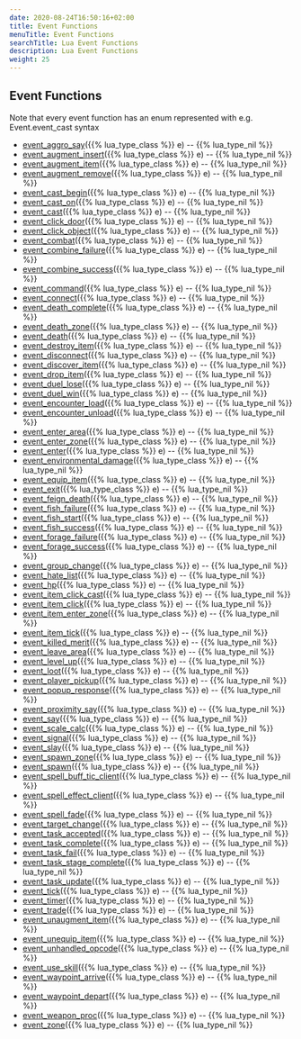 ```yaml
---
date: 2020-08-24T16:50:16+02:00
title: Event Functions
menuTitle: Event Functions
searchTitle: Lua Event Functions
description: Lua Event Functions
weight: 25
---
```


## Event Functions

Note that every event function has an enum represented with e.g. Event.event_cast syntax

- [event_aggro_say](aggro_say)({{% lua_type_class %}} e) -- {{% lua_type_nil %}}
- [event_augment_insert](augment_insert)({{% lua_type_class %}} e) -- {{% lua_type_nil %}}
- [event_augment_item](augment_item)({{% lua_type_class %}} e) -- {{% lua_type_nil %}}
- [event_augment_remove](augment_remove)({{% lua_type_class %}} e) -- {{% lua_type_nil %}}
- [event_cast_begin](cast_begin)({{% lua_type_class %}} e) -- {{% lua_type_nil %}}
- [event_cast_on](cast_on)({{% lua_type_class %}} e) -- {{% lua_type_nil %}}
- [event_cast](cast)({{% lua_type_class %}} e) -- {{% lua_type_nil %}}
- [event_click_door](click_door)({{% lua_type_class %}} e) -- {{% lua_type_nil %}}
- [event_click_object](click_object)({{% lua_type_class %}} e) -- {{% lua_type_nil %}}
- [event_combat](combat)({{% lua_type_class %}} e) -- {{% lua_type_nil %}}
- [event_combine_failure](combine_failure)({{% lua_type_class %}} e) -- {{% lua_type_nil %}}
- [event_combine_success](combine_success)({{% lua_type_class %}} e) -- {{% lua_type_nil %}}
- [event_command](command)({{% lua_type_class %}} e) -- {{% lua_type_nil %}}
- [event_connect](connect)({{% lua_type_class %}} e) -- {{% lua_type_nil %}}
- [event_death_complete](death_complete)({{% lua_type_class %}} e) -- {{% lua_type_nil %}}
- [event_death_zone](death_zone)({{% lua_type_class %}} e) -- {{% lua_type_nil %}}
- [event_death](death)({{% lua_type_class %}} e) -- {{% lua_type_nil %}}
- [event_destroy_item](destroy_item)({{% lua_type_class %}} e) -- {{% lua_type_nil %}}
- [event_disconnect](disconnect)({{% lua_type_class %}} e) -- {{% lua_type_nil %}}
- [event_discover_item](discover_item)({{% lua_type_class %}} e) -- {{% lua_type_nil %}}
- [event_drop_item](drop_item)({{% lua_type_class %}} e) -- {{% lua_type_nil %}}
- [event_duel_lose](duel_lose)({{% lua_type_class %}} e) -- {{% lua_type_nil %}}
- [event_duel_win](duel_win)({{% lua_type_class %}} e) -- {{% lua_type_nil %}}
- [event_encounter_load](encounter_load)({{% lua_type_class %}} e) -- {{% lua_type_nil %}}
- [event_encounter_unload](encounter_unload)({{% lua_type_class %}} e) -- {{% lua_type_nil %}}
- [event_enter_area](enter_area)({{% lua_type_class %}} e) -- {{% lua_type_nil %}}
- [event_enter_zone](enter_zone)({{% lua_type_class %}} e) -- {{% lua_type_nil %}}
- [event_enter](enter)({{% lua_type_class %}} e) -- {{% lua_type_nil %}}
- [event_environmental_damage](environmental_damage)({{% lua_type_class %}} e) -- {{% lua_type_nil %}}
- [event_equip_item](equip_item)({{% lua_type_class %}} e) -- {{% lua_type_nil %}}
- [event_exit](exit)({{% lua_type_class %}} e) -- {{% lua_type_nil %}}
- [event_feign_death](feign_death)({{% lua_type_class %}} e) -- {{% lua_type_nil %}}
- [event_fish_failure](fish_failure)({{% lua_type_class %}} e) -- {{% lua_type_nil %}}
- [event_fish_start](fish_start)({{% lua_type_class %}} e) -- {{% lua_type_nil %}}
- [event_fish_success](fish_success)({{% lua_type_class %}} e) -- {{% lua_type_nil %}}
- [event_forage_failure](forage_failure)({{% lua_type_class %}} e) -- {{% lua_type_nil %}}
- [event_forage_success](forage_success)({{% lua_type_class %}} e) -- {{% lua_type_nil %}}
- [event_group_change](group_change)({{% lua_type_class %}} e) -- {{% lua_type_nil %}}
- [event_hate_list](hate_list)({{% lua_type_class %}} e) -- {{% lua_type_nil %}}
- [event_hp](hp)({{% lua_type_class %}} e) -- {{% lua_type_nil %}}
- [event_item_click_cast](item_click_cast)({{% lua_type_class %}} e) -- {{% lua_type_nil %}}
- [event_item_click](item_click)({{% lua_type_class %}} e) -- {{% lua_type_nil %}}
- [event_item_enter_zone](item_enter_zone)({{% lua_type_class %}} e) -- {{% lua_type_nil %}}
- [event_item_tick](item_tick)({{% lua_type_class %}} e) -- {{% lua_type_nil %}}
- [event_killed_merit](killed_merit)({{% lua_type_class %}} e) -- {{% lua_type_nil %}}
- [event_leave_area](leave_area)({{% lua_type_class %}} e) -- {{% lua_type_nil %}}
- [event_level_up](level_up)({{% lua_type_class %}} e) -- {{% lua_type_nil %}}
- [event_loot](loot)({{% lua_type_class %}} e) -- {{% lua_type_nil %}}
- [event_player_pickup](player_pickup)({{% lua_type_class %}} e) -- {{% lua_type_nil %}}
- [event_popup_response](popup_response)({{% lua_type_class %}} e) -- {{% lua_type_nil %}}
- [event_proximity_say](proximity_say)({{% lua_type_class %}} e) -- {{% lua_type_nil %}}
- [event_say](say)({{% lua_type_class %}} e) -- {{% lua_type_nil %}}
- [event_scale_calc](scale_calc)({{% lua_type_class %}} e) -- {{% lua_type_nil %}}
- [event_signal](signal)({{% lua_type_class %}} e) -- {{% lua_type_nil %}}
- [event_slay](slay)({{% lua_type_class %}} e) -- {{% lua_type_nil %}}
- [event_spawn_zone](spawn_zone)({{% lua_type_class %}} e) -- {{% lua_type_nil %}}
- [event_spawn](spawn)({{% lua_type_class %}} e) -- {{% lua_type_nil %}}
- [event_spell_buff_tic_client](spell_buff_tic_client)({{% lua_type_class %}} e) -- {{% lua_type_nil %}}
- [event_spell_effect_client](spell_effect_client)({{% lua_type_class %}} e) -- {{% lua_type_nil %}}
- [event_spell_fade](spell_fade)({{% lua_type_class %}} e) -- {{% lua_type_nil %}}
- [event_target_change](target_change)({{% lua_type_class %}} e) -- {{% lua_type_nil %}}
- [event_task_accepted](task_accepted)({{% lua_type_class %}} e) -- {{% lua_type_nil %}}
- [event_task_complete](task_complete)({{% lua_type_class %}} e) -- {{% lua_type_nil %}}
- [event_task_fail](task_fail)({{% lua_type_class %}} e) -- {{% lua_type_nil %}}
- [event_task_stage_complete](task_stage_complete)({{% lua_type_class %}} e) -- {{% lua_type_nil %}}
- [event_task_update](task_update)({{% lua_type_class %}} e) -- {{% lua_type_nil %}}
- [event_tick](tick)({{% lua_type_class %}} e) -- {{% lua_type_nil %}}
- [event_timer](timer)({{% lua_type_class %}} e) -- {{% lua_type_nil %}}
- [event_trade](trade)({{% lua_type_class %}} e) -- {{% lua_type_nil %}}
- [event_unaugment_item](unaugment_item)({{% lua_type_class %}} e) -- {{% lua_type_nil %}}
- [event_unequip_item](unequip_item)({{% lua_type_class %}} e) -- {{% lua_type_nil %}}
- [event_unhandled_opcode](unhandled_opcode)({{% lua_type_class %}} e) -- {{% lua_type_nil %}}
- [event_use_skill](use_skill)({{% lua_type_class %}} e) -- {{% lua_type_nil %}}
- [event_waypoint_arrive](waypoint_arrive)({{% lua_type_class %}} e) -- {{% lua_type_nil %}}
- [event_waypoint_depart](waypoint_depart)({{% lua_type_class %}} e) -- {{% lua_type_nil %}}
- [event_weapon_proc](weapon_proc)({{% lua_type_class %}} e) -- {{% lua_type_nil %}}
- [event_zone](zone)({{% lua_type_class %}} e) -- {{% lua_type_nil %}}